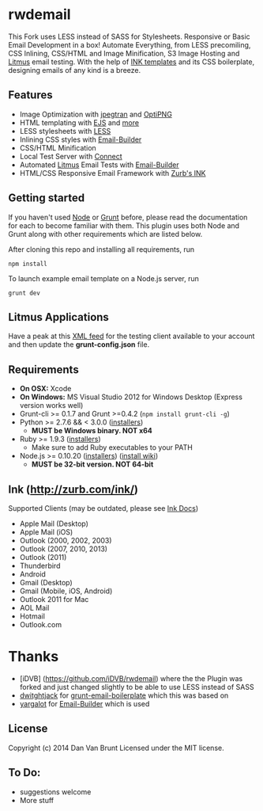 # rwdemail
This Fork uses LESS instead of SASS for Stylesheets.
Responsive or Basic Email Development in a box! Automate Everything, from LESS precomiling, CSS Inlining, CSS/HTML and Image Minification, S3 Image Hosting and [Litmus](https://litmus.com) email testing. With the help of [INK templates](http://zurb.com/ink/docs.php) and its CSS boilerplate, designing emails of any kind is a breeze.

## Features
* Image Optimization with [jpegtran](http://jpegclub.org/jpegtran/) and [OptiPNG](http://optipng.sourceforge.net/)
* HTML templating with [EJS](https://github.com/visionmedia/ejs) and [more](https://github.com/dwightjack/grunt-ejs-render)
* LESS stylesheets with [LESS](http://lesscss.org/)
* Inlining CSS styles with [Email-Builder](https://github.com/yargalot/Email-Builder)
* CSS/HTML Minification
* Local Test Server with [Connect](https://github.com/gruntjs/grunt-contrib-connect)
* Automated [Litmus](https://litmus.com) Email Tests with [Email-Builder](https://github.com/yargalot/Email-Builder)
* HTML/CSS Responsive Email Framework with [Zurb's INK](http://zurb.com/ink/)

## Getting started 
If you haven't used [Node](http://nodejs.org/) or [Grunt](http://gruntjs.com/getting-started) before, please read the documentation for each to become familiar with them. This plugin uses both Node and Grunt along with other requirements which are listed below.

After cloning this repo and installing all requirements, run
```shell
npm install
```

To launch example email template on a Node.js server, run
```shell
grunt dev
```

## Litmus Applications
Have a peak at this [XML feed](https://klick9.litmus.com/emails/clients.xml) for the testing client available to your account and then update the **grunt-config.json** file.

## Requirements
* **On OSX:** Xcode
* **On Windows:** MS Visual Studio 2012 for Windows Desktop (Express version works well)
* Grunt-cli >= 0.1.7 and Grunt >=0.4.2 (`npm install grunt-cli -g`)
* Python >= 2.7.6 && < 3.0.0 ([installers](https://www.python.org/downloads/))
  * **MUST be Windows binary. NOT x64**
* Ruby >= 1.9.3 ([installers](http://www.ruby-lang.org/en/downloads/))
  * Make sure to add Ruby executables to your PATH
* Node.js >= 0.10.20 ([installers](http://nodejs.org/download/)) ([install wiki](https://github.com/joyent/node/wiki/Installing-Node.js-via-package-manager))
  * **MUST be 32-bit version. NOT 64-bit**

## Ink (http://zurb.com/ink/)
Supported Clients (may be outdated, please see [Ink Docs](http://zurb.com/ink/docs.php#compatibility))
* Apple Mail (Desktop)
* Apple Mail (iOS)
* Outlook (2000, 2002, 2003)
* Outlook (2007, 2010, 2013)
* Outlook (2011)
* Thunderbird
* Android
* Gmail (Desktop)
* Gmail (Mobile, iOS, Android)
* Outlook 2011 for Mac
* AOL Mail
* Hotmail
* Outlook.com

# Thanks
- [iDVB] (https://github.com/iDVB/rwdemail) where the the Plugin was forked and just changed slightly to be able to use LESS instead of SASS
- [dwitghtjack](https://github.com/dwightjack) for [grunt-email-boilerplate](https://github.com/dwightjack/grunt-email-boilerplate/blob/master/README.md) which this was based on
- [yargalot](https://github.com/yargalot) for [Email-Builder](https://github.com/yargalot/Email-Builder) which is used

## License
Copyright (c) 2014 Dan Van Brunt Licensed under the MIT license.

## To Do:
- suggestions welcome
- More stuff

